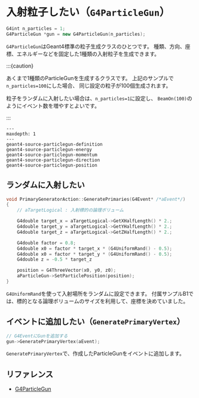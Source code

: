 # 入射粒子したい（``G4ParticleGun``）

```cpp
G4int n_particles = 1;
G4ParticleGun *gun = new G4ParticleGun(n_particles);
```

``G4ParticleGun``はGeant4標準の粒子生成クラスのひとつです。
種類、方向、座標、エネルギーなどを固定した1種類の入射粒子を生成できます。

:::{caution}

あくまで1種類のParticleGunを生成するクラスです。
上記のサンプルで``n_particles=100``にした場合、
同じ設定の粒子が100個生成されます。

粒子をランダムに入射したい場合は、``n_particles=1``に設定し、
``BeamOn(100)``のようにイベント数を増やすとよいです。

:::

```{toctree}
---
maxdepth: 1
---
geant4-source-particlegun-definition
geant4-source-particlegun-energy
geant4-source-particlegun-momentum
geant4-source-particlegun-direction
geant4-source-particlegun-position
```

## ランダムに入射したい

```cpp
void PrimaryGeneratorAction::GeneratePrimaries(G4Event* /*aEvent*/)
{
    // aTargetLogical : 入射標的の論理ボリューム

    G4double target_x = aTargetLogical->GetXHalfLength() * 2.;
    G4double target_y = aTargetLogical->GetYHalfLength() * 2.;
    G4double target_z = aTargetLogical->GetZHalfLength() * 2.;

    G4double factor = 0.8;
    G4double x0 = factor * target_x * (G4UniformRand() - 0.5);
    G4double x0 = factor * target_y * (G4UniformRand() - 0.5);
    G4double z = -0.5 * target_z

    position = G4ThreeVector(x0, y0, z0);
    aParticleGun->SetParticlePosition(position);
}
```

``G4UniformRand``を使って入射場所をランダムに設定できます。
付属サンプルB1では、標的となる論理ボリュームのサイズを利用して、座標を決めていました。

## イベントに追加したい（``GeneratePrimaryVertex``）

```cpp
// G4EventにGunを追加する
gun->GeneratePrimaryVertex(aEvent);
```

``GeneratePrimaryVertex``で、作成したParticleGunをイベントに追加します。

## リファレンス

- [G4ParticleGun](https://geant4.kek.jp/Reference/11.2.0/classG4ParticleGun.html)
